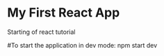 # My First React App 
Starting of react tutorial 

#To start the application in dev mode: 
npm start dev 